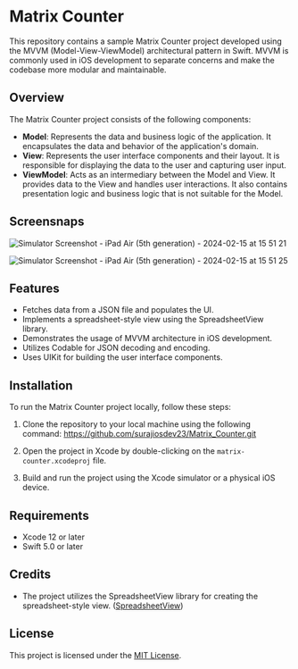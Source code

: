 # Matrix Counter

This repository contains a sample Matrix Counter project developed using the MVVM (Model-View-ViewModel) architectural pattern in Swift. MVVM is commonly used in iOS development to separate concerns and make the codebase more modular and maintainable.

## Overview

The Matrix Counter project consists of the following components:

- **Model**: Represents the data and business logic of the application. It encapsulates the data and behavior of the application's domain.
- **View**: Represents the user interface components and their layout. It is responsible for displaying the data to the user and capturing user input.
- **ViewModel**: Acts as an intermediary between the Model and View. It provides data to the View and handles user interactions. It also contains presentation logic and business logic that is not suitable for the Model.

## Screensnaps

![Simulator Screenshot - iPad Air (5th generation) - 2024-02-15 at 15 51 21](https://github.com/surajiosdev23/Matrix_Counter/assets/125321702/7733ec57-b6c7-440e-8ef9-7bcbb08fd800)

![Simulator Screenshot - iPad Air (5th generation) - 2024-02-15 at 15 51 25](https://github.com/surajiosdev23/Matrix_Counter/assets/125321702/e3453f7c-b30e-4fc1-b677-791e749c841a)


## Features

- Fetches data from a JSON file and populates the UI.
- Implements a spreadsheet-style view using the SpreadsheetView library.
- Demonstrates the usage of MVVM architecture in iOS development.
- Utilizes Codable for JSON decoding and encoding.
- Uses UIKit for building the user interface components.

## Installation

To run the Matrix Counter project locally, follow these steps:

1. Clone the repository to your local machine using the following command:
https://github.com/surajiosdev23/Matrix_Counter.git

2. Open the project in Xcode by double-clicking on the `matrix-counter.xcodeproj` file.

3. Build and run the project using the Xcode simulator or a physical iOS device.

## Requirements

- Xcode 12 or later
- Swift 5.0 or later

## Credits

- The project utilizes the SpreadsheetView library for creating the spreadsheet-style view. ([SpreadsheetView](https://github.com/kishikawakatsumi/SpreadsheetView))

## License

This project is licensed under the [MIT License](LICENSE).


